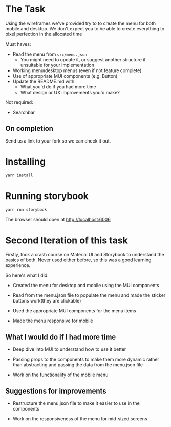 # The Task

Using the wireframes we've provided try to to create the menu for both mobile
and desktop. We don't expect you to be able to create everything to pixel
perfection in the allocated time

Must haves:

* Read the menu from `src/menu.json`
  * You might need to update it, or suggest another structure if unsuitable for
    your implementation
* Working menu/desktop menus (even if not feature complete)
* Use of appropriate MUI components (e.g. Button)
* Update the README.md with:
  * What you'd do if you had more time
  * What design or UX improvements you'd make?

Not required:

* Searchbar

## On completion

Send us a link to your fork so we can check it out.

# Installing

```bash
yarn install
```

# Running storybook

```bash
yarn run storybook
```

The browser should open at <http://localhost:6006>

# Second Iteration of this task

Firstly, took a crash course on Material UI and Storybook to understand the basics of both.
Never used either before, so this was a good learning experience.

So here's what I did:

* Created the menu for desktop and mobile using the MUI components

* Read from the menu.json file to populate the menu and made the sticker buttons work(they are clickable)

* Used the appropriate MUI components for the menu items

* Made the menu responsive for mobile

## What I would do if I had more time

* Deep dive into MUI to understand how to use it better

* Passing props to the components to make them more dynamic rather than abstracting and passing the data from the menu.json file

* Work on the functionality of the mobile menu

## Suggestions for improvements

* Restructure the menu.json file to make it easier to use  in the components

* Work on the responsiveness of the menu for mid-sized screens
